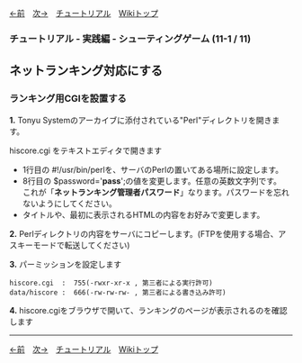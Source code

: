 

[←前](./tr-stg11)&emsp;[次→](./tr-stg11-2)&emsp;[チュートリアル](./tutorial)&emsp;[Wikiトップ](./)

<title>チュートリアル - 実践編 - シューティングゲーム (11-1 / 11) - ネットランキング対応にする - ランキング用CGIを設置する</title>

### チュートリアル - 実践編 - シューティングゲーム (11-1 / 11)
## ネットランキング対応にする
### ランキング用CGIを設置する


**1.** Tonyu Systemのアーカイブに添付されている"Perl"ディレクトリを開きます。

hiscore.cgi をテキストエディタで開きます

- 1行目の #!/usr/bin/perlを、サーバのPerlの置いてある場所に設定します。  
- 8行目の $password='**pass**';の値を変更します。任意の英数文字列です。  
これが「**ネットランキング管理者パスワード**」なります。パスワードを忘れないようにしてください。
- タイトルや、最初に表示されるHTMLの内容をお好みで変更します。

**2.** Perlディレクトリの内容をサーバにコピーします。(FTPを使用する場合、アスキーモードで転送してください)

**3.** パーミッションを設定します

    hiscore.cgi  :  755(-rwxr-xr-x , 第三者による実行許可)
    data/hiscore :  666(-rw-rw-rw- , 第三者による書き込み許可)

**4.** hiscore.cgiをブラウザで開いて、ランキングのページが表示されるのを確認します

***

[←前](./tr-stg11)&emsp;[次→](./tr-stg11-2)&emsp;[チュートリアル](./tutorial)&emsp;[Wikiトップ](./)
